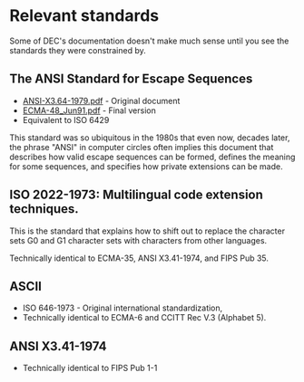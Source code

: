 # Relevant standards

Some of DEC's documentation doesn't make much sense until you see the
standards they were constrained by. 

## The ANSI Standard for Escape Sequences

* [ANSI-X3.64-1979.pdf](ANSI-X3.64-1979.pdf) - Original document
* [ECMA-48_Jun91.pdf](ECMA-48_Jun91.pdf) - Final version
* Equivalent to ISO 6429

This standard was so ubiquitous in the 1980s that even now, decades
later, the phrase "ANSI" in computer circles often implies this
document that describes how valid escape sequences can be formed,
defines the meaning for some sequences, and specifies how private
extensions can be made.


## ISO 2022-1973: Multilingual code extension techniques.

This is the standard that explains how to shift out to replace the
character sets G0 and G1 character sets with characters from other
languages. 

Technically identical to ECMA-35, ANSI X3.41-1974, and FIPS Pub 35.

## ASCII 

* ISO 646-1973 - Original international standardization,
* Technically identical to ECMA-6 and CCITT Rec V.3 (Alphabet 5).

## ANSI X3.41-1974

* Technically identical to FIPS Pub 1-1
